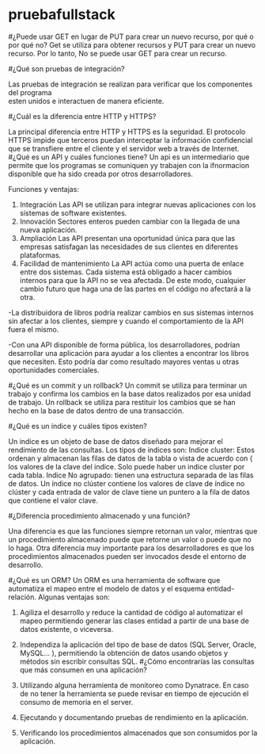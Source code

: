 # pruebafullstack
#¿Puede usar GET en lugar de PUT para crear un nuevo recurso, por qué o por qué no? 
Get se utiliza para obtener recursos y PUT para crear un nuevo recurso. Por lo tanto, No se puede usar GET para crear un recurso. 

#¿Qué son pruebas de integración?

Las pruebas de integración se realizan para verificar que los componentes del programa  
esten unidos e interactuen de manera eficiente.

#¿Cuál es la diferencia entre HTTP y HTTPS?

La principal diferencia entre HTTP y HTTPS es la seguridad. 
El protocolo HTTPS impide que terceros puedan interceptar 
la información confidencial que se transfiere entre el cliente y el servidor web a 
través de Internet. 
#¿Qué es un API y cuáles funciones tiene?
Un api es un intermediario que permite que los programas se comuniquen yy trabajen con la ifnormacion
disponible que ha sido creada por otros desarrolladores.


Funciones y ventajas:
1. Integración 
Las API se utilizan para integrar nuevas aplicaciones con los sistemas de software existentes. 
2. Innovación 
Sectores enteros pueden cambiar con la llegada de una nueva aplicación.
3. Ampliación
Las API presentan una oportunidad única para que las empresas satisfagan las necesidades de sus clientes en diferentes plataformas.
4. Facilidad de mantenimiento
La API actúa como una puerta de enlace entre dos sistemas. Cada sistema está obligado a hacer cambios internos para que la API no se vea afectada. De este modo, cualquier cambio futuro que haga una de las partes en el código no afectará a la otra.

-La distribuidora de libros podría realizar cambios en sus sistemas internos sin afectar a los clientes, 
siempre y cuando el comportamiento de la API fuera el mismo.

-Con una API disponible de forma pública, los desarrolladores, podrían desarrollar una aplicación para ayudar a los clientes a encontrar los libros que necesiten. Esto podría dar como resultado mayores ventas u otras oportunidades comerciales.

#¿Qué es un commit y un rollback?
Un commit se utiliza para terminar un trabajo y confirma los cambios en la base datos realizados por 
esa unidad de trabajo.
Un rollback se utiliza para restituir los cambios que se han hecho en la base de datos dentro de una transacción.

#¿Qué es un índice y cuáles tipos existen?

Un indice es un objeto de base de datos diseñado para mejorar el rendimiento de las consultas.
Los tipos de indices son:
Indice cluster: Estos ordenan y almacenan las filas de datos de la tabla o vista de acuerdo con {
los valores de la clave del indice. Solo puede haber un indice cluster por cada tabla. 
Indice No agrupado: tienen una estructura separada de las filas de datos. Un índice no clúster contiene los valores de clave de índice
no clúster y cada entrada de valor de clave tiene un puntero a la fila de datos que contiene el valor clave.

#¿Diferencia procedimiento almacenado  y una función?

Una diferencia es que las funciones siempre retornan un valor, mientras que un procedimiento almacenado puede que retorne un valor o puede que no lo haga. 
Otra diferencia muy importante para los desarrolladores es que los procedimientos almacenados pueden ser invocados desde el entorno de desarrollo.

#¿Qué es un ORM? Un ORM es una herramienta de software que automatiza el mapeo entre el modelo de datos y el esquema entidad-relación. Algunas ventajas son:
1. Agiliza el desarrollo y reduce la cantidad de código al automatizar el mapeo permitiendo generar las clases entidad a partir de una base de datos existente, o viceversa. 
2. Independiza la aplicación del tipo de base de datos (SQL Server, Oracle, MySQL… ), permitiendo la obtención de datos usando objetos y métodos sin escribir consultas SQL.
#¿Cómo encontrarías las consultas que más consumen en una aplicación?

1. Utilizando alguna herramienta de monitoreo como Dynatrace. En caso de no tener la herramienta se puede revisar en tiempo de ejecución el consumo de memoria en el server. 
2. Ejecutando y documentando pruebas de rendimiento en la aplicación. 
3. Verificando los procedimientos almacenados que son consumidos por la aplicación. 
